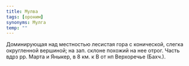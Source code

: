 ```yaml
---
title: Мулва
tags: [ороним]
synonyms: Мулга
temp: ""
---
```


Доминирующая над местностью лесистая гора с конической, слегка округленной
вершиной; на зап. склоне похожий на нее отрог. Часть вдрз рр. Марта и Яныкер, в
8 км. к В от нп Верхоречье (Бахч.).
